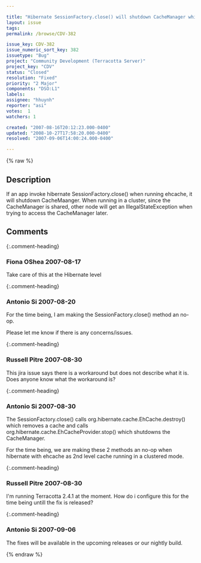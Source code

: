```yaml
---

title: "Hibernate SessionFactory.close() will shutdown CacheManager which will cause an IllegalStateException when other nodes try to access the 2nd level cache"
layout: issue
tags: 
permalink: /browse/CDV-382

issue_key: CDV-382
issue_numeric_sort_key: 382
issuetype: "Bug"
project: "Community Development (Terracotta Server)"
project_key: "CDV"
status: "Closed"
resolution: "Fixed"
priority: "2 Major"
components: "DSO:L1"
labels: 
assignee: "hhuynh"
reporter: "asi"
votes:  1
watchers: 1

created: "2007-08-16T20:12:23.000-0400"
updated: "2008-10-27T17:58:20.000-0400"
resolved: "2007-09-06T14:00:24.000-0400"

---
```




{% raw %}



## Description

<div markdown="1" class="description">

If an app invoke hibernate SessionFactory.close() when running ehcache, it will shutdown CacheMaanger. When running in a cluster, since the CacheManager is shared, other node will get an IllegalStateException when trying to access the CacheManager later.




</div>

## Comments


{:.comment-heading}
### **Fiona OShea** <span class="date">2007-08-17</span>

<div markdown="1" class="comment">

Take care of this at the Hibernate level

</div>


{:.comment-heading}
### **Antonio Si** <span class="date">2007-08-20</span>

<div markdown="1" class="comment">

For the time being, I am making the SessionFactory.close() method an no-op.

Please let me know if there is any concerns/issues.

</div>


{:.comment-heading}
### **Russell Pitre** <span class="date">2007-08-30</span>

<div markdown="1" class="comment">

This jira issue says there is a workaround but does not describe what it is. Does anyone know what the workaround is? 

</div>


{:.comment-heading}
### **Antonio Si** <span class="date">2007-08-30</span>

<div markdown="1" class="comment">

The SessionFactory.close() calls org.hibernate.cache.EhCache.destroy() which removes a cache and calls org.hibernate.cache.EhCacheProvider.stop() which shutdowns the CacheManager.

For the time being, we are making these 2 methods an no-op when hibernate with ehcache as 2nd level cache running in a clustered mode.


</div>


{:.comment-heading}
### **Russell Pitre** <span class="date">2007-08-30</span>

<div markdown="1" class="comment">

I'm running Terracotta 2.4.1 at the moment.  How do i configure this for the time being untill the fix is released?

</div>


{:.comment-heading}
### **Antonio Si** <span class="date">2007-09-06</span>

<div markdown="1" class="comment">

The fixes will be available in the upcoming releases or our nightly build.

</div>



{% endraw %}
